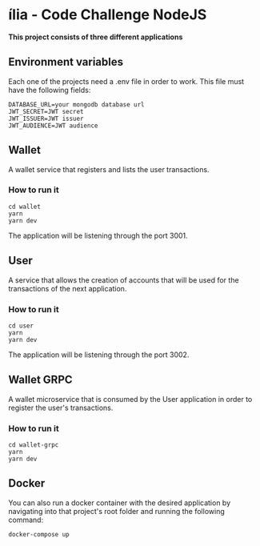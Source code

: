 # ília - Code Challenge NodeJS
**This project consists of three different applications**

## Environment variables

Each one of the projects need a .env file in order to work. This file must have the following fields:

```
DATABASE_URL=your mongodb database url
JWT_SECRET=JWT secret
JWT_ISSUER=JWT issuer
JWT_AUDIENCE=JWT audience
```

## Wallet

A wallet service that registers and lists the user transactions.

### How to run it

```
cd wallet
yarn
yarn dev
```

The application will be listening through the port 3001.

## User

A service that allows the creation of accounts that will be used for the transactions of the next application.

### How to run it

```
cd user
yarn
yarn dev
```

The application will be listening through the port 3002.

## Wallet GRPC

A wallet microservice that is consumed by the User application in order to register the user's transactions.

### How to run it

```
cd wallet-grpc
yarn
yarn dev
```

## Docker

You can also run a docker container with the desired application by navigating into that project's root folder and running the following command:

```
docker-compose up
```